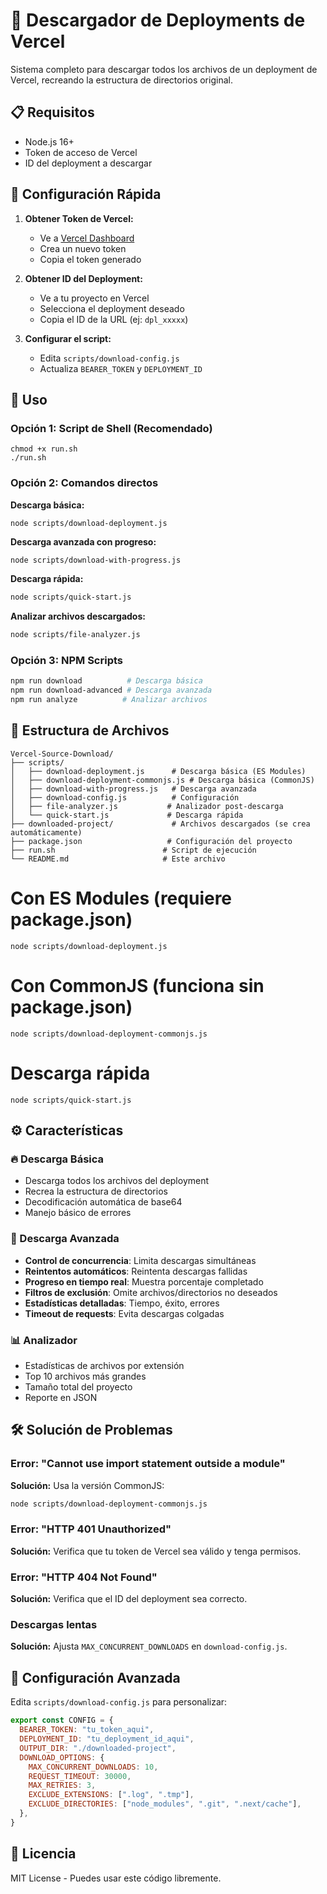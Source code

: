 # 🚀 Descargador de Deployments de Vercel

Sistema completo para descargar todos los archivos de un deployment de Vercel, recreando la estructura de directorios original.

## 📋 Requisitos

- Node.js 16+ 
- Token de acceso de Vercel
- ID del deployment a descargar

## 🔧 Configuración Rápida

1. **Obtener Token de Vercel:**
   - Ve a [Vercel Dashboard](https://vercel.com/account/tokens)
   - Crea un nuevo token
   - Copia el token generado

2. **Obtener ID del Deployment:**
   - Ve a tu proyecto en Vercel
   - Selecciona el deployment deseado
   - Copia el ID de la URL (ej: `dpl_xxxxx`)

3. **Configurar el script:**
   - Edita `scripts/download-config.js`
   - Actualiza `BEARER_TOKEN` y `DEPLOYMENT_ID`

## 🚀 Uso

### Opción 1: Script de Shell (Recomendado)
```
chmod +x run.sh
./run.sh
```

### Opción 2: Comandos directos

**Descarga básica:**
```
node scripts/download-deployment.js
```

**Descarga avanzada con progreso:**
``` bash
node scripts/download-with-progress.js
```

**Descarga rápida:**
``` bash
node scripts/quick-start.js
```

**Analizar archivos descargados:**
``` bash
node scripts/file-analyzer.js
```
### Opción 3: NPM Scripts
``` bash
npm run download          # Descarga básica
npm run download-advanced # Descarga avanzada
npm run analyze          # Analizar archivos
```

## 📁 Estructura de Archivos

```
Vercel-Source-Download/
├── scripts/
│   ├── download-deployment.js      # Descarga básica (ES Modules)
│   ├── download-deployment-commonjs.js # Descarga básica (CommonJS)
│   ├── download-with-progress.js   # Descarga avanzada
│   ├── download-config.js          # Configuración
│   ├── file-analyzer.js           # Analizador post-descarga
│   └── quick-start.js             # Descarga rápida
├── downloaded-project/             # Archivos descargados (se crea automáticamente)
├── package.json                   # Configuración del proyecto
├── run.sh                        # Script de ejecución
└── README.md                     # Este archivo
```


# Con ES Modules (requiere package.json)
```
node scripts/download-deployment.js
```

# Con CommonJS (funciona sin package.json)
```
node scripts/download-deployment-commonjs.js
```

# Descarga rápida
```
node scripts/quick-start.js
```

## ⚙️ Características

### 🔥 Descarga Básica
- Descarga todos los archivos del deployment
- Recrea la estructura de directorios
- Decodificación automática de base64
- Manejo básico de errores

### 🚀 Descarga Avanzada
- **Control de concurrencia**: Limita descargas simultáneas
- **Reintentos automáticos**: Reintenta descargas fallidas
- **Progreso en tiempo real**: Muestra porcentaje completado
- **Filtros de exclusión**: Omite archivos/directorios no deseados
- **Estadísticas detalladas**: Tiempo, éxito, errores
- **Timeout de requests**: Evita descargas colgadas

### 📊 Analizador
- Estadísticas de archivos por extensión
- Top 10 archivos más grandes
- Tamaño total del proyecto
- Reporte en JSON

## 🛠️ Solución de Problemas

### Error: "Cannot use import statement outside a module"
**Solución:** Usa la versión CommonJS:
```bash
node scripts/download-deployment-commonjs.js
```

### Error: "HTTP 401 Unauthorized"
**Solución:** Verifica que tu token de Vercel sea válido y tenga permisos.

### Error: "HTTP 404 Not Found"
**Solución:** Verifica que el ID del deployment sea correcto.

### Descargas lentas
**Solución:** Ajusta `MAX_CONCURRENT_DOWNLOADS` en `download-config.js`.

## 📝 Configuración Avanzada

Edita `scripts/download-config.js` para personalizar:

```javascript
export const CONFIG = {
  BEARER_TOKEN: "tu_token_aqui",
  DEPLOYMENT_ID: "tu_deployment_id_aqui",
  OUTPUT_DIR: "./downloaded-project",
  DOWNLOAD_OPTIONS: {
    MAX_CONCURRENT_DOWNLOADS: 10,
    REQUEST_TIMEOUT: 30000,
    MAX_RETRIES: 3,
    EXCLUDE_EXTENSIONS: [".log", ".tmp"],
    EXCLUDE_DIRECTORIES: ["node_modules", ".git", ".next/cache"],
  },
}
```

## 📄 Licencia

MIT License - Puedes usar este código libremente.

